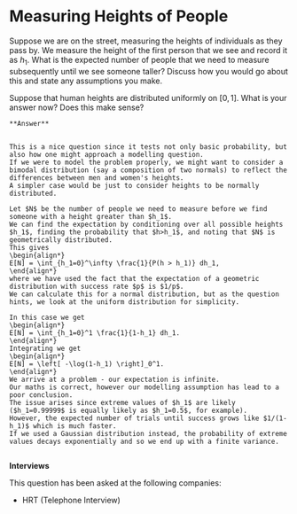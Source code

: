 # Measuring Heights of People


Suppose we are on the street, measuring the heights of individuals as they pass by.
We measure the height of the first person that we see and record it as $h_1$.
What is the expected number of people that we need to measure subsequently until we see someone taller?
Discuss how you would go about this and state any assumptions you make.

Suppose that human heights are distributed uniformly on $[0,1]$.
What is your answer now? Does this make sense?

````{toggle} Click to reveal answer
**Answer**


This is a nice question since it tests not only basic probability, but also how one might approach a modelling question.
If we were to model the problem properly, we might want to consider a bimodal distribution (say a composition of two normals) to reflect the differences between men and women's heights.
A simpler case would be just to consider heights to be normally distributed.

Let $N$ be the number of people we need to measure before we find someone with a height greater than $h_1$.
We can find the expectation by conditioning over all possible heights $h_1$, finding the probability that $h>h_1$, and noting that $N$ is geometrically distributed.
This gives
\begin{align*}
E[N] = \int_{h_1=0}^\infty \frac{1}{P(h > h_1)} dh_1, 
\end{align*}
where we have used the fact that the expectation of a geometric distribution with success rate $p$ is $1/p$.
We can calculate this for a normal distribution, but as the question hints, we look at the uniform distribution for simplicity.

In this case we get
\begin{align*}
E[N] = \int_{h_1=0}^1 \frac{1}{1-h_1} dh_1. 
\end{align*}
Integrating we get 
\begin{align*}
E[N] = \left[ -\log(1-h_1) \right]_0^1. 
\end{align*}
We arrive at a problem - our expectation is infinite.
Our maths is correct, however our modelling assumption has lead to a poor conclusion.
The issue arises since extreme values of $h_1$ are likely ($h_1=0.99999$ is equally likely as $h_1=0.5$, for example).
However, the expected number of trials until success grows like $1/(1-h_1)$ which is much faster.
If we used a Gaussian distribution instead, the probability of extreme values decays exponentially and so we end up with a finite variance.


````


**Interviews**

This question has been asked at the following companies:
 
- HRT (Telephone Interview)




